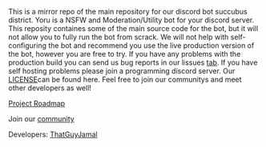 This is a mirror repo of the main repository for our discord bot succubus district. Yoru is a NSFW and Moderation/Utility bot for your discord server. This reposity containes some of the main source code for the bot, but it will not allow you to fully run the bot from scrack. We will not help with self-configuring the bot and recommend you use the live production version of the bot, however you are free to try. If you have any problems with the production build you can send us bug reports in our lissues [tab](https://github.com/lewd-labs/yoru-mirror/issues). If you have self hosting problems please join a programming discord server. Our [LICENSE](https://github.com/lewd-labs/yoru-mirror/blob/main/LICENSE)can be found here. Feel free to join our communitys and meet other developers as well!

[Project Roadmap](https://github.com/lewd-labs/yoru-mirror/projects/1)

Join our [community](https://discord.com/invite/N79DZsm3m2)

Developers: [ThatGuyJamal](https://github.com/ThatGuyJamal)

